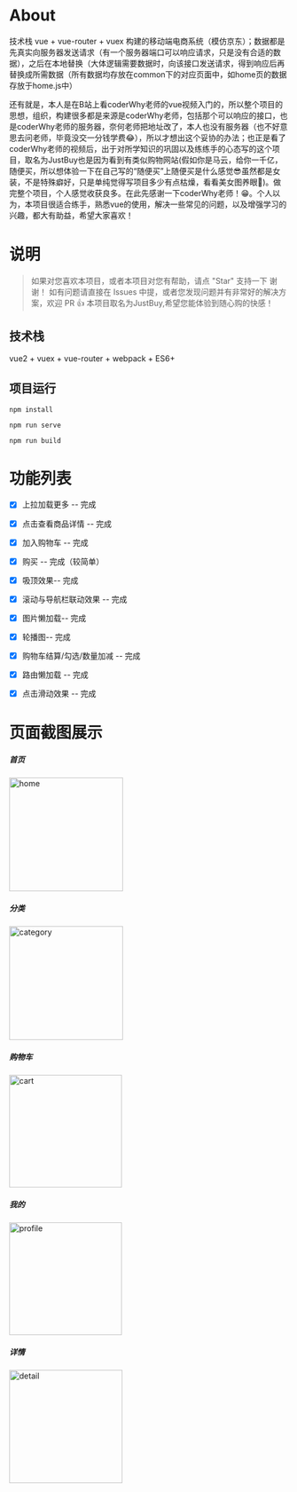 
# About

技术栈 vue + vue-router + vuex 构建的移动端电商系统（模仿京东）；数据都是先真实向服务器发送请求（有一个服务器端口可以响应请求，只是没有合适的数据），之后在本地替换（大体逻辑需要数据时，向该接口发送请求，得到响应后再替换成所需数据（所有数据均存放在common下的对应页面中，如home页的数据存放于home.js中）

还有就是，本人是在B站上看coderWhy老师的vue视频入门的，所以整个项目的思想，组织，构建很多都是来源是coderWhy老师，包括那个可以响应的接口，也是coderWhy老师的服务器，奈何老师把地址改了，本人也没有服务器（也不好意思去问老师，毕竟没交一分钱学费😂），所以才想出这个妥协的办法；也正是看了coderWhy老师的视频后，出于对所学知识的巩固以及练练手的心态写的这个项目，取名为JustBuy也是因为看到有类似购物网站(假如你是马云，给你一千亿，随便买，所以想体验一下在自己写的“随便买”上随便买是什么感觉😎虽然都是女装，不是特殊癖好，只是单纯觉得写项目多少有点枯燥，看看美女图养眼🤣)。做完整个项目，个人感觉收获良多。在此先感谢一下coderWhy老师！😁。个人以为，本项目很适合练手，熟悉vue的使用，解决一些常见的问题，以及增强学习的兴趣，都大有助益，希望大家喜欢！


# 说明
>  如果对您喜欢本项目，或者本项目对您有帮助，请点 "Star" 支持一下 谢谢！
>  如有问题请直接在 Issues 中提，或者您发现问题并有非常好的解决方案，欢迎 PR 👍
>  本项目取名为JustBuy,希望您能体验到随心购的快感！
## 技术栈

vue2 + vuex + vue-router + webpack + ES6+


## 项目运行


```
npm install

npm run serve 

npm run build

```
# 功能列表

- [x] 上拉加载更多 -- 完成
- [x] 点击查看商品详情 -- 完成
- [x] 加入购物车 -- 完成
- [x] 购买 -- 完成（较简单）
- [x] 吸顶效果-- 完成
- [x] 滚动与导航栏联动效果 -- 完成
- [x] 图片懒加载-- 完成
- [x] 轮播图-- 完成
- [x] 购物车结算/勾选/数量加减 -- 完成
- [x] 路由懒加载 -- 完成
- [x] 点击滑动效果 -- 完成


# 页面截图展示
##### 首页
<img width="205" alt="home" src="https://user-images.githubusercontent.com/59592969/119316863-0dfbcc80-bcaa-11eb-817a-7fcf43c86093.PNG">

##### 分类
<img width="205" alt="category" src="https://user-images.githubusercontent.com/59592969/119316986-34216c80-bcaa-11eb-9c19-c86d108fc179.PNG">

##### 购物车
<img width="203" alt="cart" src="https://user-images.githubusercontent.com/59592969/119317013-3be11100-bcaa-11eb-8f90-7071a987ddb7.PNG">

##### 我的
<img width="203" alt="profile" src="https://user-images.githubusercontent.com/59592969/119317040-426f8880-bcaa-11eb-92b1-b2729add57c4.PNG">

##### 详情
<img width="204" alt="detail" src="https://user-images.githubusercontent.com/59592969/119317077-4b605a00-bcaa-11eb-8334-47d2a0be58af.PNG">



